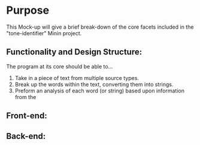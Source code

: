 # Purpose
This Mock-up will give a brief break-down of the core facets included in the "tone-identifier" Minin project.

## Functionality and Design Structure:
The program at its core should be able to...
1. Take in a piece of text from multiple source types.
2. Break up the words within the text, converting them into strings.
3. Preform an analysis of each word (or string) based upon information from the  

## Front-end:

## Back-end:
